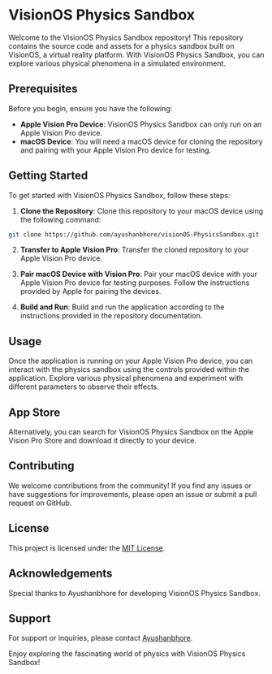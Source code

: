 # VisionOS Physics Sandbox

Welcome to the VisionOS Physics Sandbox repository! This repository contains the source code and assets for a physics sandbox built on VisionOS, a virtual reality platform. With VisionOS Physics Sandbox, you can explore various physical phenomena in a simulated environment.

## Prerequisites

Before you begin, ensure you have the following:

- **Apple Vision Pro Device**: VisionOS Physics Sandbox can only run on an Apple Vision Pro device.
- **macOS Device**: You will need a macOS device for cloning the repository and pairing with your Apple Vision Pro device for testing.

## Getting Started

To get started with VisionOS Physics Sandbox, follow these steps:

1. **Clone the Repository**: Clone this repository to your macOS device using the following command:

``` bash
git clone https://github.com/ayushanbhore/visionOS-PhysicsSandbox.git
```

2. **Transfer to Apple Vision Pro**: Transfer the cloned repository to your Apple Vision Pro device.

3. **Pair macOS Device with Vision Pro**: Pair your macOS device with your Apple Vision Pro device for testing purposes. Follow the instructions provided by Apple for pairing the devices.

4. **Build and Run**: Build and run the application according to the instructions provided in the repository documentation.

## Usage

Once the application is running on your Apple Vision Pro device, you can interact with the physics sandbox using the controls provided within the application. Explore various physical phenomena and experiment with different parameters to observe their effects.

## App Store

Alternatively, you can search for VisionOS Physics Sandbox on the Apple Vision Pro Store and download it directly to your device.

## Contributing

We welcome contributions from the community! If you find any issues or have suggestions for improvements, please open an issue or submit a pull request on GitHub.

## License

This project is licensed under the [MIT License](LICENSE).

## Acknowledgements

Special thanks to Ayushanbhore for developing VisionOS Physics Sandbox.

## Support

For support or inquiries, please contact [Ayushanbhore](https://github.com/Ayushanbhore).

Enjoy exploring the fascinating world of physics with VisionOS Physics Sandbox!

